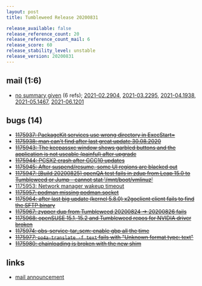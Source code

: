 ```yaml
---
layout: post
title: Tumbleweed Release 20200831

release_available: false
release_reference_count: 20
release_reference_count_mail: 6
release_score: 60
release_stability_level: unstable
release_version: 20200831
---
```


## mail (1:6)

- [no summary given](https://lists.opensuse.org/archives/list/factory@lists.opensuse.org/thread/IBZHMDUHG2IKMHTTCRG566UCUCZOG5GV) (6 refs); [2021-02.2904](https://lists.opensuse.org/archives/list/factory@lists.opensuse.org/thread/IBZHMDUHG2IKMHTTCRG566UCUCZOG5GV), [2021-03.2295](https://lists.opensuse.org/archives/list/factory@lists.opensuse.org/thread/IBZHMDUHG2IKMHTTCRG566UCUCZOG5GV), [2021-04.1938](https://lists.opensuse.org/archives/list/factory@lists.opensuse.org/thread/IBZHMDUHG2IKMHTTCRG566UCUCZOG5GV), [2021-05.1467](https://lists.opensuse.org/archives/list/factory@lists.opensuse.org/thread/IBZHMDUHG2IKMHTTCRG566UCUCZOG5GV), [2021-06.1201](https://lists.opensuse.org/archives/list/factory@lists.opensuse.org/thread/IBZHMDUHG2IKMHTTCRG566UCUCZOG5GV)

## bugs (14)

<!--more-->

- ~~[1175937: PackageKit services use wrong directory in ExecStart=](https://bugzilla.opensuse.org/show_bug.cgi?id=1175937)~~
- ~~[1175938: man can't find after last great update 30.08.2020](https://bugzilla.opensuse.org/show_bug.cgi?id=1175938)~~
- ~~[1175943: The keepassxc window shows garbled  buttons and the application is not useable (painful) after upgrade](https://bugzilla.opensuse.org/show_bug.cgi?id=1175943)~~
- ~~[1175944: PCSX2 crash after GCC10 updates](https://bugzilla.opensuse.org/show_bug.cgi?id=1175944)~~
- ~~[1175945: After suspend/resume, some UI regions are blacked out](https://bugzilla.opensuse.org/show_bug.cgi?id=1175945)~~
- ~~[1175947: \[Build 20200825\] openQA test fails in zdup from Leap 15.0 to Tumbleweed or Jump - cannot stat '/mnt/boot/vmlinuz'](https://bugzilla.opensuse.org/show_bug.cgi?id=1175947)~~
- [1175953: Network manager wakeup timeout](https://bugzilla.opensuse.org/show_bug.cgi?id=1175953)
- ~~[1175957: podman missing podman.socket](https://bugzilla.opensuse.org/show_bug.cgi?id=1175957)~~
- ~~[1175964: after last big update (kernel 5.8.0) x2goclient client fails to find the SFTP binary](https://bugzilla.opensuse.org/show_bug.cgi?id=1175964)~~
- ~~[1175967: zypper dup from Tumbleweed 20200824 -> 20200826 fails](https://bugzilla.opensuse.org/show_bug.cgi?id=1175967)~~
- ~~[1175968: openSUSE 15.1, 15.2 and Tumbleweed repos for NVIDIA driver broken](https://bugzilla.opensuse.org/show_bug.cgi?id=1175968)~~
- ~~[1175974: obs-service-tar_scm: enable gbp all the time](https://bugzilla.opensuse.org/show_bug.cgi?id=1175974)~~
- ~~[1175977: `po4a-translate -f text` fails with "Unknown format type: text"](https://bugzilla.opensuse.org/show_bug.cgi?id=1175977)~~
- ~~[1175980: chainloading is broken with the new shim](https://bugzilla.opensuse.org/show_bug.cgi?id=1175980)~~



## links

- [mail announcement](https://lists.opensuse.org/archives/list/factory@lists.opensuse.org/thread/IBZHMDUHG2IKMHTTCRG566UCUCZOG5GV)
